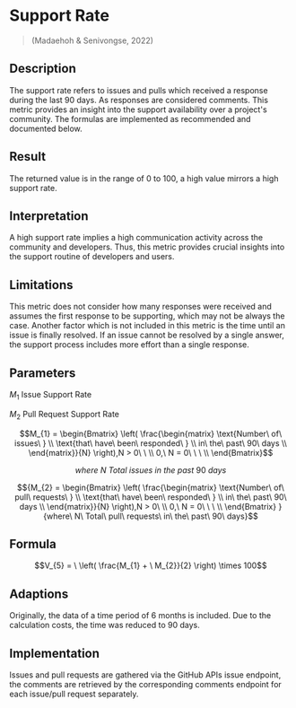 # Support Rate 
>(Madaehoh & Senivongse, 2022)

## Description

The support rate refers to issues and pulls which received a response
during the last 90 days. As responses are considered comments. This
metric provides an insight into the support availability over a
project's community. The formulas are implemented as recommended and
documented below.

## Result

The returned value is in the range of 0 to 100, a high value mirrors a
high support rate.

## Interpretation

A high support rate implies a high communication activity across the
community and developers. Thus, this metric provides crucial insights
into the support routine of developers and users.

## Limitations

This metric does not consider how many responses were received and
assumes the first response to be supporting, which may not be always the
case. Another factor which is not included in this metric is the time
until an issue is finally resolved. If an issue cannot be resolved by a
single answer, the support process includes more effort than a single
response.

## Parameters

$M_{1}$ Issue Support Rate

$M_{2}$ Pull Request Support Rate

$$M_{1} = \begin{Bmatrix}
\left( \frac{\begin{matrix}
\text{Number\ of\ issues\ } \\
\text{that\ have\ been\ responded\ } \\
in\ the\ past\ 90\ days \\
\end{matrix}}{N} \right),N > 0\ \  \\
0,\ N = 0\ \ \  \\
\end{Bmatrix}$$

$$where\ N\ Total\ issues\ in\ the\ past\ 90\ days$$

$${M_{2} = \begin{Bmatrix}
\left( \frac{\begin{matrix}
\text{Number\ of\ pull\ requests\ } \\
\text{that\ have\ been\ responded\ } \\
in\ the\ past\ 90\ days \\
\end{matrix}}{N} \right),N > 0\  \\
0,\ N = 0\ \ \  \\
\end{Bmatrix}
}{where\ N\ Total\ pull\ requests\ in\ the\ past\ 90\ days}$$

## Formula

$$V_{5} = \ \left( \frac{M_{1} + \ M_{2}}{2} \right) \times 100$$

## Adaptions

Originally, the data of a time period of 6 months is included. Due to
the calculation costs, the time was reduced to 90 days.

## Implementation

Issues and pull requests are gathered via the GitHub APIs issue
endpoint, the comments are retrieved by the corresponding comments
endpoint for each issue/pull request separately.
